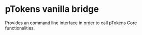 # pTokens vanilla bridge

Provides an command line interface in order to call pTokens Core functionalities.
